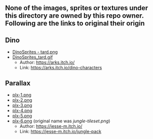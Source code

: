 ## None of the images, sprites or textures under this directory are owned by this repo owner. Following are the links to original their origin

## Dino

- [DinoSprites - tard.png](DinoSprites%20-%20tard.png)
- [DinoSprites_tard.gif](DinoSprites_tard.gif)
  - Author: https://arks.itch.io/
  - Link: https://arks.itch.io/dino-characters

## Parallax

- [plx-1.png](parallax/plx-1.png)
- [plx-2.png](parallax/plx-2.png)
- [plx-3.png](parallax/plx-3.png)
- [plx-4.png](parallax/plx-4.png)
- [plx-5.png](parallax/plx-5.png)
- [plx-6.png](parallax/plx-6.png) (original name was *jungle-tileset.png*)
  - Author: https://jesse-m.itch.io/
  - Link: https://jesse-m.itch.io/jungle-pack